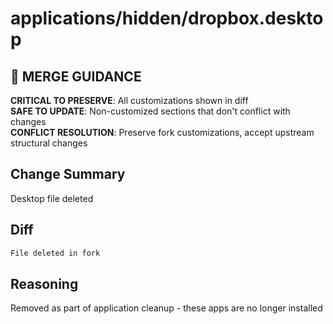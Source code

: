 # applications/hidden/dropbox.desktop

## 🚨 MERGE GUIDANCE
**CRITICAL TO PRESERVE**: All customizations shown in diff  
**SAFE TO UPDATE**: Non-customized sections that don't conflict with changes  
**CONFLICT RESOLUTION**: Preserve fork customizations, accept upstream structural changes

## Change Summary
Desktop file deleted

## Diff
```diff
File deleted in fork
```

## Reasoning
Removed as part of application cleanup - these apps are no longer installed

